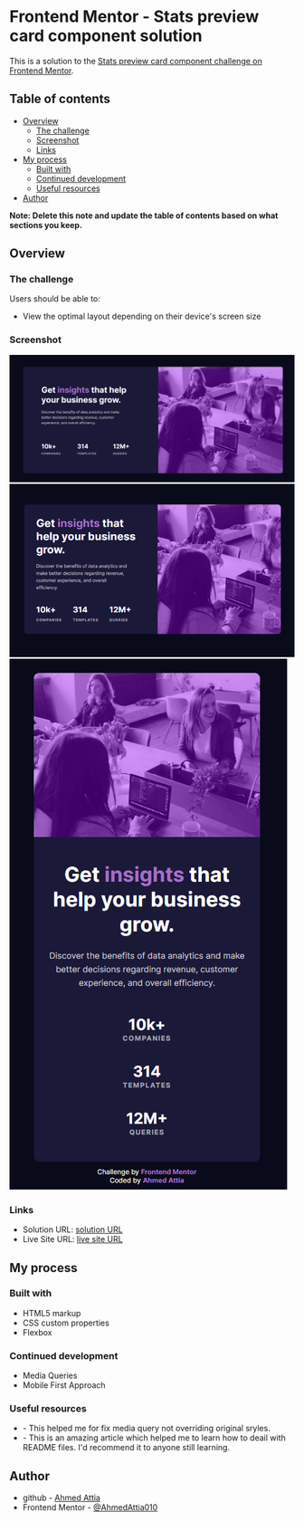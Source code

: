 # Frontend Mentor - Stats preview card component solution

This is a solution to the [Stats preview card component challenge on Frontend Mentor](https://www.frontendmentor.io/challenges/stats-preview-card-component-8JqbgoU62).

## Table of contents

- [Overview](#overview)
  - [The challenge](#the-challenge)
  - [Screenshot](#screenshot)
  - [Links](#links)
- [My process](#my-process)
  - [Built with](#built-with)
  - [Continued development](#continued-development)
  - [Useful resources](#useful-resources)
- [Author](#author)

**Note: Delete this note and update the table of contents based on what sections you keep.**

## Overview

### The challenge

Users should be able to:

- View the optimal layout depending on their device's screen size

### Screenshot

![Large screen](./large%20screen.png)
![Medium screen](./medium%20screen.png)
![Small and mobile screen](./small%20and%20mobile%20screen.png)

### Links

- Solution URL: [solution URL]()
- Live Site URL: [live site URL](https://ahmedattia010.github.io/frontend-mentor-preview-card/)

## My process

### Built with

- HTML5 markup
- CSS custom properties
- Flexbox

### Continued development

- Media Queries
- Mobile First Approach

### Useful resources

- [](https://stackoverflow.com/questions/19038240/media-query-styles-not-overriding-original-styles) - This helped me for fix media query not overriding original sryles.
- [](https://www.markdownguide.org/basic-syntax/) - This is an amazing article which helped me to learn how to deail with README files. I'd recommend it to anyone still learning.

## Author

- github - [Ahmed Attia](https://github.com/AhmedAttia010)
- Frontend Mentor - [@AhmedAttia010](https://www.frontendmentor.io/profile/AhmedAttia010)
